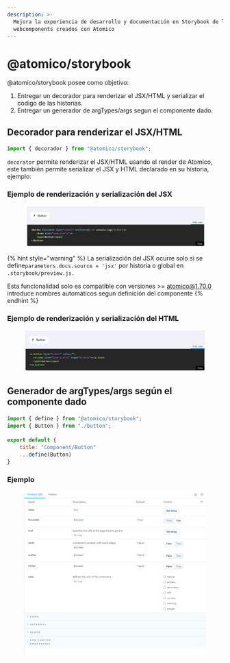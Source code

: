 ```yaml
---
description: >-
  Mejora la experiencia de desarrollo y documentación en Storybook de los
  webcomponents creados con Atomico
---
```


# @atomico/storybook

@atomico/storybook posee como objetivo:

1. Entregar un decorador para renderizar el JSX/HTML y serializar el codigo de las historias.
2. Entregar un generador de argTypes/args segun el componente dado.

## Decorador para renderizar el JSX/HTML&#x20;

```javascript
import { decorador } from "@atomico/storybook";
```

`decorator` permite renderizar el JSX/HTML usando el render de Atomico, este también permite serializar el JSX y HTML declarado en su historia, ejemplo:

### Ejemplo de renderización y serialización del JSX

<figure><img src="../../../.gitbook/assets/image (1).png" alt=""><figcaption></figcaption></figure>

{% hint style="warning" %}
La serialización del JSX ocurre solo si se define`parameters.docs.source = 'jsx'` por historia o global en `.storybook/preview.js.`

Esta funcionalidad solo es compatible con versiones >= atomico@1.70.0 introduce nombres automáticos segun definición del componente
{% endhint %}

### Ejemplo de renderización y serialización del HTML

<figure><img src="../../../.gitbook/assets/image.png" alt=""><figcaption></figcaption></figure>

## Generador de argTypes/args según el componente dado

```javascript
import { define } from "@atomico/storybook";
import { Button } from "./button";

export default {
    title: "Component/Button"
    ...define(Button) 
}
```

### Ejemplo&#x20;

<figure><img src="../../../.gitbook/assets/localhost_6006__path=_story_components-button--with-icon-prefix.png" alt=""><figcaption></figcaption></figure>



